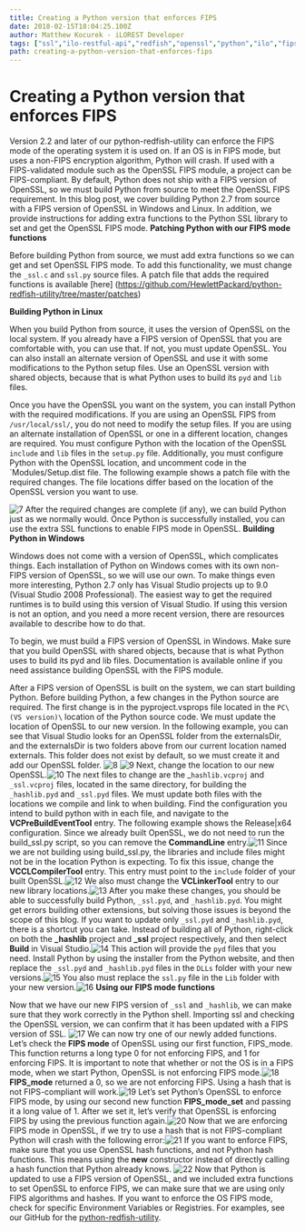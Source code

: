 ```yaml
---
title: Creating a Python version that enforces FIPS
date: 2018-02-15T18:04:25.100Z
author: Matthew Kocurek - iLOREST Developer 
tags: ["ssl","ilo-restful-api","redfish","openssl","python","ilo","fips",""]
path: creating-a-python-version-that-enforces-fips
---
```

# **Creating a Python version that enforces FIPS**


Version 2.2 and later of our python-redfish-utility can enforce the FIPS mode of the operating system it is used on. If an OS is in FIPS mode, but uses a non-FIPS encryption algorithm, Python will crash. If used with a FIPS-validated module such as the OpenSSL FIPS module, a project can be FIPS-compliant. By default, Python does not ship with a FIPS version of OpenSSL, so we must build Python from source to meet the OpenSSL FIPS requirement. In this blog post, we cover building Python 2.7 from source with a FIPS version of OpenSSL in Windows and Linux. In addition, we provide instructions for adding extra functions to the Python SSL library to set and get the OpenSSL FIPS mode.
 **Patching Python with our FIPS mode functions**

Before building Python from source, we must add extra functions so we can get and set OpenSSL FIPS mode. To add this functionality, we must change the `_ssl.c` and `ssl.py` source files. A patch file that adds the required functions is available [here] (https://github.com/HewlettPackard/python-redfish-utility/tree/master/patches)

 **Building Python in Linux**

When you build Python from source, it uses the version of OpenSSL on the local system. If you already have a FIPS version of OpenSSL that you are comfortable with, you can use that. If not, you must update OpenSSL. You can also install an alternate version of OpenSSL and use it with some modifications to the Python setup files. Use an OpenSSL version with shared objects, because that is what Python uses to build its `pyd` and 
`lib` files.

Once you have the OpenSSL you want on the system, you can install Python with the required modifications. If you are using an OpenSSL FIPS from `/usr/local/ssl/`, you do not need to modify the setup files. If you are using an alternate installation of OpenSSL or one in a different location, changes are required. You must configure Python with the location of the OpenSSL `include` and `lib` files in the `setup.py` file. Additionally, you must configure Python with the OpenSSL location, and uncomment code in the `Modules/Setup.dist file. The following example shows a patch file with the required changes. The file locations differ based on the location of the OpenSSL version you want to use.

![7](https://hpe-developer-portal.s3.amazonaws.com/uploads/media/2018/2/7-1518719833337.png)
After the required changes are complete (if any), we can build Python just as we normally would. Once Python is successfully installed, you can use the extra SSL functions to enable FIPS mode in OpenSSL. **Building Python in Windows**

Windows does not come with a version of OpenSSL, which complicates things. Each installation of Python on Windows comes with its own non-FIPS version of OpenSSL, so we will use our own. To make things even more interesting, Python 2.7 only has Visual Studio projects up to 9.0 (Visual Studio 2008 Professional). The easiest way to get the required runtimes is to build using this version of Visual Studio. If using this version is not an option, and you need a more recent version, there are resources available to describe how to do that.

To begin, we must build a FIPS version of OpenSSL in Windows. Make sure that you build OpenSSL with shared objects, because that is what Python uses to build its pyd and lib files. Documentation is available online if you need assistance building OpenSSL with the FIPS module.

After a FIPS version of OpenSSL is built on the system, we can start building Python. Before building Python, a few changes in the Python source are required. The first change is in the pyproject.vsprops file located in the `PC\(VS version)\` location of the Python source code. We must update the location of OpenSSL to our new version. In the following example, you can see that Visual Studio looks for an OpenSSL folder from the externalsDir, and the externalsDir is two folders above from our current location named externals. This folder does not exist by default, so we must create it and add our OpenSSL folder.
![8](https://hpe-developer-portal.s3.amazonaws.com/uploads/media/2018/2/8-1518719845111.png)
![9](https://hpe-developer-portal.s3.amazonaws.com/uploads/media/2018/2/9-1518719854112.png)
Next, change the location to our new OpenSSL.![10](https://hpe-developer-portal.s3.amazonaws.com/uploads/media/2018/2/10-1518719873936.png)
The next files to change are the _`hashlib.vcproj` and `_ssl.vcproj` files, located in the same directory, for building the `_hashlib.pyd` and `_ssl.pyd` files. We must update both files with the locations we compile and link to when building. Find the configuration you intend to build python with in each file, and navigate to the **VCPreBuildEventTool** entry. The following example shows the Release|x64 configuration. Since we already built OpenSSL, we do not need to run the build_ssl.py script, so you can remove the **CommandLine** entry.![11](https://hpe-developer-portal.s3.amazonaws.com/uploads/media/2018/2/11-1518719882829.png)
Since we are not building using build_ssl.py, the libraries and include files might not be in the location Python is expecting. To fix this issue, change the **VCCLCompilerTool** entry. This entry must point to the `include` folder of your built OpenSSL.![12](https://hpe-developer-portal.s3.amazonaws.com/uploads/media/2018/2/12-1518719933237.png)
We also must change the **VCLinkerTool** entry to our new library locations.![13](https://hpe-developer-portal.s3.amazonaws.com/uploads/media/2018/2/13-1518720063593.png)
After you make these changes, you should be able to successfully build Python, `_ssl.pyd`, and `_hashlib.pyd`. You might get errors building other extensions, but solving those issues is beyond the scope of this blog. If you want to update only `_ssl.pyd` and `_hashlib.pyd`, there is a shortcut you can take. Instead of building all of Python, right-click on both the **_hashlib** project and **_ssl** project respectively, and then select **Build** in Visual Studio.![14](https://hpe-developer-portal.s3.amazonaws.com/uploads/media/2018/2/14-1518720073858.png)
This action will provide the `pyd` files that you need. Install Python by using the installer from the Python website, and then replace the `_ssl.pyd` and `_hashlib.pyd` files in the `DLLs` folder with your new versions.![15](https://hpe-developer-portal.s3.amazonaws.com/uploads/media/2018/2/15-1518720081531.png)
You also must replace the `ssl.py` file in the `Lib` folder with your new version.![16](https://hpe-developer-portal.s3.amazonaws.com/uploads/media/2018/2/16-1518720090640.png)
**Using our FIPS mode functions**

Now that we have our new FIPS version of `_ssl` and `_hashlib`, we can make sure that they work correctly in the Python shell. 
Importing ssl and checking the OpenSSL version, we can confirm that it has been updated with a FIPS version of SSL.
![17](https://hpe-developer-portal.s3.amazonaws.com/uploads/media/2018/2/17-1518720097685.png)
We can now try one of our newly added functions. Let’s check the **FIPS mode** of OpenSSL using our first function, FIPS_mode. This function returns a long type 0 for not enforcing FIPS, and 1 for enforcing FIPS. It is important to note that whether or not the OS is in a FIPS mode, when we start Python, OpenSSL is not enforcing FIPS mode.![18](https://hpe-developer-portal.s3.amazonaws.com/uploads/media/2018/2/18-1518720288533.png)
**FIPS_mode** returned a 0, so we are not enforcing FIPS. Using a hash that is not FIPS-compliant will work.![19](https://hpe-developer-portal.s3.amazonaws.com/uploads/media/2018/2/19-1518720279167.png)
Let’s set Python’s OpenSSL to enforce FIPS mode, by using our second new function **FIPS_mode_set** and passing it a long value of 1. After we set it, let’s verify that OpenSSL is enforcing FIPS by using the previous function again.![20](https://hpe-developer-portal.s3.amazonaws.com/uploads/media/2018/2/20-1518720318403.png)
Now that we are enforcing FIPS mode in OpenSSL, if we try to use a hash that is not FIPS-compliant Python will crash with the following error:![21](https://hpe-developer-portal.s3.amazonaws.com/uploads/media/2018/2/21-1518720331286.png)
If you want to enforce FIPS, make sure that you use OpenSSL hash functions, and not Python hash functions. This means using the **new** constructor instead of directly calling a hash function that Python already knows. ![22](https://hpe-developer-portal.s3.amazonaws.com/uploads/media/2018/2/22-1518720342935.png)
Now that Python is updated to use a FIPS version of OpenSSL, and we included extra functions to set OpenSSL to enforce FIPS, we can make sure that we are using only FIPS algorithms and hashes. If you want to enforce the OS FIPS mode, check for specific Environment Variables or Registries. For examples, see our GitHub for the [python-redfish-utility](https://github.com/HewlettPackard/python-redfish-utility).